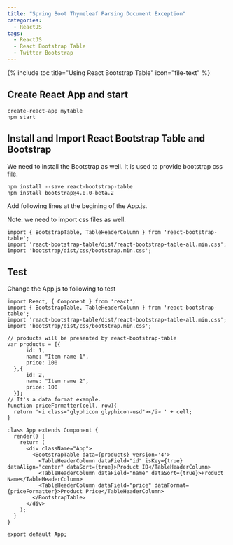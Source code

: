 ```yaml
---
title: "Spring Boot Thymeleaf Parsing Document Exception"
categories:
  - ReactJS
tags:
  - ReactJS
  - React Bootstrap Table
  - Twitter Bootstrap
---
```


{% include toc title="Using React Bootstrap Table" icon="file-text" %}

## Create React App and start

```
create-react-app mytable
npm start
```

## Install and Import React Bootstrap Table and Bootstrap

We need to install the Bootstrap as well. It is used to provide bootstrap css file.

```
npm install --save react-bootstrap-table
npm install bootstrap@4.0.0-beta.2
```

Add following lines at the begining of the App.js.

Note: we need to import css files as well.

```
import { BootstrapTable, TableHeaderColumn } from 'react-bootstrap-table';
import 'react-bootstrap-table/dist/react-bootstrap-table-all.min.css';
import 'bootstrap/dist/css/bootstrap.min.css';
```

## Test

Change the App.js to following to test

```
import React, { Component } from 'react';
import { BootstrapTable, TableHeaderColumn } from 'react-bootstrap-table';
import 'react-bootstrap-table/dist/react-bootstrap-table-all.min.css';
import 'bootstrap/dist/css/bootstrap.min.css';

// products will be presented by react-bootstrap-table
var products = [{
      id: 1,
      name: "Item name 1",
      price: 100
  },{
      id: 2,
      name: "Item name 2",
      price: 100
  }];
// It's a data format example.
function priceFormatter(cell, row){
  return '<i class="glyphicon glyphicon-usd"></i> ' + cell;
}

class App extends Component {
  render() {
    return (
      <div className="App">
        <BootstrapTable data={products} version='4'>
          <TableHeaderColumn dataField="id" isKey={true} dataAlign="center" dataSort={true}>Product ID</TableHeaderColumn>
          <TableHeaderColumn dataField="name" dataSort={true}>Product Name</TableHeaderColumn>
          <TableHeaderColumn dataField="price" dataFormat={priceFormatter}>Product Price</TableHeaderColumn>
        </BootstrapTable>
      </div>
    );
  }
}

export default App;

```

